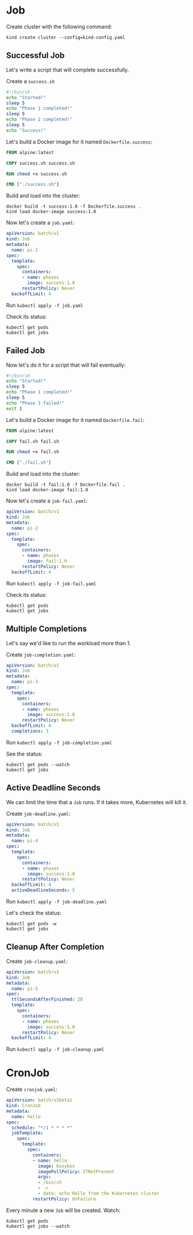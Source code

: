 # Job

Create cluster with the following command:
```
kind create cluster --config=kind-config.yaml
```

## Successful Job

Let's write a script that will complete successfully.

Create a `success.sh`
```bash
#!/bin/sh
echo "Started!"
sleep 5
echo "Phase 1 completed!"
sleep 5
echo "Phase 2 completed!"
sleep 5
echo "Success!"
```

Let's build a Docker image for it named `Dockerfile.success`:
```Dockerfile
FROM alpine:latest

COPY success.sh success.sh

RUN chmod +x success.sh

CMD ["./success.sh"]
```

Build and load into the cluster:
```
docker build -t success:1.0 -f Dockerfile.success .
kind load docker-image success:1.0
```

Now let's create a `job.yaml`:
```yaml
apiVersion: batch/v1
kind: Job
metadata:
  name: pi-1
spec:
  template:
    spec:
      containers:
      - name: phases
        image: success:1.0
      restartPolicy: Never
  backoffLimit: 4
```

Run `kubectl apply -f job.yaml`

Check its status:
```
kubectl get pods
kubectl get jobs
```

## Failed Job

Now let's do it for a script that will fail eventually:
```bash
#!/bin/sh
echo "Started!"
sleep 5
echo "Phase 1 completed!"
sleep 5
echo "Phase 1 failed!"
exit 1
```

Let's build a Docker image for it named `Dockerfile.fail`:
```Dockerfile
FROM alpine:latest

COPY fail.sh fail.sh

RUN chmod +x fail.sh

CMD ["./fail.sh"]
```

Build and load into the cluster:
```
docker build -t fail:1.0 -f Dockerfile.fail .
kind load docker-image fail:1.0
```

Now let's create a `job-fail.yaml`:
```yaml
apiVersion: batch/v1
kind: Job
metadata:
  name: pi-2
spec:
  template:
    spec:
      containers:
      - name: phases
        image: fail:1.0
      restartPolicy: Never
  backoffLimit: 4
```

Run `kubectl apply -f job-fail.yaml`

Check its status:
```
kubectl get pods
kubectl get jobs
```

## Multiple Completions

Let's say we'd like to run the workload more than 1.

Create `job-completion.yaml`:
```yaml
apiVersion: batch/v1
kind: Job
metadata:
  name: pi-3
spec:
  template:
    spec:
      containers:
      - name: phases
        image: success:1.0
      restartPolicy: Never
  backoffLimit: 4
  completions: 3
```

Run `kubectl apply -f job-completion.yaml`

See the status:
```
kubectl get pods --watch
kubectl get jobs
```

## Active Deadline Seconds

We can limit the time that a `Job` runs. If it takes more, Kubernetes will kill it.

Create `job-deadline.yaml`:
```yaml
apiVersion: batch/v1
kind: Job
metadata:
  name: pi-4
spec:
  template:
    spec:
      containers:
      - name: phases
        image: success:1.0
      restartPolicy: Never
  backoffLimit: 4
  activeDeadlineSeconds: 5
```

Run `kubectl apply -f job-deadline.yaml`

Let's check the status:
```
kubectl get pods -w
kubectl get jobs
```

## Cleanup After Completion

Create `job-cleanup.yaml`:
```yaml
apiVersion: batch/v1
kind: Job
metadata:
  name: pi-5
spec:
  ttlSecondsAfterFinished: 20
  template:
    spec:
      containers:
      - name: phases
        image: success:1.0
      restartPolicy: Never
  backoffLimit: 4
```

Run `kubectl apply -f job-cleanup.yaml`

# CronJob

Create `cronjob.yaml`:
```yaml
apiVersion: batch/v1beta1
kind: CronJob
metadata:
  name: hello
spec:
  schedule: "*/1 * * * *"
  jobTemplate:
    spec:
      template:
        spec:
          containers:
          - name: hello
            image: busybox
            imagePullPolicy: IfNotPresent
            args:
            - /bin/sh
            - -c
            - date; echo Hello from the Kubernetes cluster
          restartPolicy: OnFailure
```

Every minute a new `Job` will be created. Watch:
```
kubectl get pods
kubectl get jobs --watch
```
